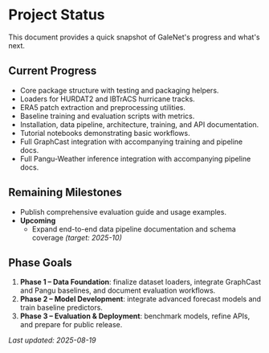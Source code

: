 # Project Status

This document provides a quick snapshot of GaleNet's progress and what's next.

## Current Progress
- Core package structure with testing and packaging helpers.
- Loaders for HURDAT2 and IBTrACS hurricane tracks.
- ERA5 patch extraction and preprocessing utilities.
- Baseline training and evaluation scripts with metrics.
- Installation, data pipeline, architecture, training, and API documentation.
- Tutorial notebooks demonstrating basic workflows.
- Full GraphCast integration with accompanying training and pipeline docs.
- Full Pangu-Weather inference integration with accompanying pipeline docs.

## Remaining Milestones
- Publish comprehensive evaluation guide and usage examples.
- **Upcoming**
   - Expand end-to-end data pipeline documentation and schema coverage *(target: 2025-10)*

## Phase Goals
1. **Phase 1 – Data Foundation**: finalize dataset loaders, integrate GraphCast and Pangu baselines, and document evaluation workflows.
2. **Phase 2 – Model Development**: integrate advanced forecast models and train baseline predictors.
3. **Phase 3 – Evaluation & Deployment**: benchmark models, refine APIs, and prepare for public release.

_Last updated: 2025-08-19_

